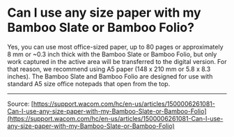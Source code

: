 # Can I use any size paper with my Bamboo Slate or Bamboo Folio?

Yes, you can use most office-sized paper, up to 80 pages or approximately 8 mm or ~0.3 inch thick with the Bamboo Slate or Bamboo Folio, but only work captured in the active area will be transferred to the digital version. For that reason, we recommend using A5 paper (148 x 210 mm or 5.8 x 8.3 inches). The Bamboo Slate and Bamboo Folio are designed for use with standard A5 size office notepads that open from the top.

---
Source: [https://support.wacom.com/hc/en-us/articles/1500006261081-Can-I-use-any-size-paper-with-my-Bamboo-Slate-or-Bamboo-Folio](https://support.wacom.com/hc/en-us/articles/1500006261081-Can-I-use-any-size-paper-with-my-Bamboo-Slate-or-Bamboo-Folio)

